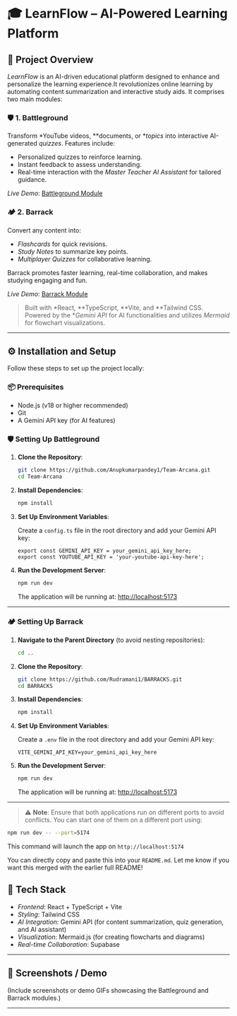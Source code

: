 # 🎓 LearnFlow – AI-Powered Learning Platform
 
 ## 📌 Project Overview
 
 *LearnFlow* is an AI-driven educational platform designed to enhance and personalize the learning experience.It revolutionizes online learning by automating content summarization and interactive study aids. It comprises two main modules:
 
 ### 🛡 1. Battleground
 Transform *YouTube videos, **documents, or **topics* into interactive AI-generated *quizzes*. Features include:
 - Personalized quizzes to reinforce learning.
 - Instant feedback to assess understanding.
 - Real-time interaction with the *Master Teacher AI Assistant* for tailored guidance.
 
 *Live Demo*: [Battleground Module](https://learnflowai1.netlify.app/)
 
 ### 🏕 2. Barrack
 Convert any content into:
 - *Flashcards* for quick revisions.
 - *Study Notes* to summarize key points.
 - *Multiplayer Quizzes* for collaborative learning.
 
 Barrack promotes faster learning, real-time collaboration, and makes studying engaging and fun.
 
 *Live Demo*: [Barrack Module](https://learnflowai2.netlify.app/)
 
 > Built with *React, **TypeScript, **Vite, and **Tailwind CSS. Powered by the **Gemini API* for AI functionalities and utilizes *Mermaid* for flowchart visualizations.
 
 ---
 
 ## ⚙ Installation and Setup
 
 Follow these steps to set up the project locally:
 
 ### 📦 Prerequisites
 - Node.js (v18 or higher recommended)
 - Git
 - A Gemini API key (for AI features)
 
 
 
 ### 🛡️ Setting Up Battleground
 
 1. **Clone the Repository**:
    ```bash
    git clone https://github.com/Anupkumarpandey1/Team-Arcana.git
    cd Team-Arcana
    ```
 
 2. **Install Dependencies**:
    ```bash
    npm install
    ```
 
 3. **Set Up Environment Variables**:
 
    Create a `config.ts` file in the root directory and add your Gemini API key:
    ```env
    export const GEMINI_API_KEY = your_gemini_api_key_here;
    export const YOUTUBE_API_KEY = 'your-youtube-api-key-here';
    ```
 
 4. **Run the Development Server**:
    ```bash
    npm run dev
    ```
 
    The application will be running at: [http://localhost:5173](http://localhost:5173)
 
 ---
 
 ### 🏕️ Setting Up Barrack
 
 1. **Navigate to the Parent Directory** (to avoid nesting repositories):
    ```bash
    cd ..
    ```
 
 2. **Clone the Repository**:
    ```bash
    git clone https://github.com/Rudramani1/BARRACKS.git
    cd BARRACKS
    ```
 
 3. **Install Dependencies**:
    ```bash
    npm install
    ```
 
 4. **Set Up Environment Variables**:
 
    Create a `.env` file in the root directory and add your Gemini API key:
    ```env
    VITE_GEMINI_API_KEY=your_gemini_api_key_here
    ```
 
 5. **Run the Development Server**:
    ```bash
    npm run dev
    ```
 
    The application will be running at: [http://localhost:5173](http://localhost:5173)
 
 ---
 
 > ⚠️ **Note**: Ensure that both applications run on different ports to avoid conflicts. You can start one of them on a different port using:
 ```bash
 npm run dev -- --port=5174
 ```
 This command will launch the app on `http://localhost:5174`
 
 You can directly copy and paste this into your `README.md`. Let me know if you want this merged with the earlier full README!
 ## 🧰 Tech Stack
 
 - *Frontend*: React + TypeScript + Vite
 - *Styling*: Tailwind CSS
 - *AI Integration*: Gemini API (for content summarization, quiz generation, and AI assistant)
 - *Visualization*: Mermaid.js (for creating flowcharts and diagrams)
 - *Real-time Collaboration*: Supabase
 
 ---
 
 ## 📸 Screenshots / Demo
 
 (Include screenshots or demo GIFs showcasing the Battleground and Barrack modules.)
 
 
 ---
